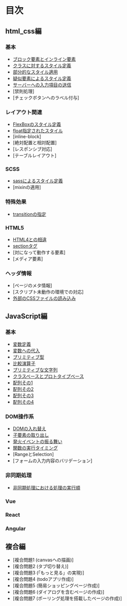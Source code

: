 # 目次
## html_css編
### 基本
- [ブロック要素とインライン要素](html_css/fundamental/BrockOrInline/question.md)
- [クラスに対するスタイル定義](html_css/fundamental/StyleDefinitionOfClass/question.md)
- [部分的なスタイル適用](html_css/fundamental/PartialStyling/question.md)
- [疑似要素によるスタイル定義](html_css/fundamental/PseudoElement/question.md)
- [サーバーへの入力項目の送信](html_css/fundamental/SendToServer/question.md)
- [禁則処理]
- [チェックボタンへのラベル付与]

### レイアウト関連
- [FlexBoxのスタイル定義](html_css/fundamental/FlexibleBox/question.md)
- [float指定されたスタイル](html_css/fundamental/FloatStyling/question.md)
- [inline-block]
- [絶対配置と相対配置]
- [レスポンシブ対応]
- [テーブルレイアウト]

### SCSS
- [sassによるスタイル定義](html_css/fundamental/SCSSWriting/question.md)
- [mixinの適用]

### 特殊効果
- [transitionの指定](html_css/fundamental/TransitionSetting/question.md)

### HTML5
- [HTML4との相違](html_css/fundamental/Version/question.md)
- [sectionタグ](html_css/fundamental/AboutSection/question.md)
- [対になって動作する要素]
- [メディア要素]

### ヘッダ情報
- [ページのメタ情報]
- [スクリプト未動作の環境での対応]
- [外部のCSSファイルの読み込み](html_css/fundamental/ImportStyleSheets/question.md)

## JavaScript編
### 基本
- [変数定義](javascript/fundamental/VariableDefinition/question.md)
- [変数への代入](javascript/fundamental/Substitution/question.md)
- [プリミティブ型](javascript/fundamental/PrimitiveTypes/question.md)
- [比較演算子](javascript/fundamental/ComparativeOperator/question.md)
- [プリミティブな文字列](javascript/fundamental/PrimitiveCharacter/question.md)
- [クラスベースとプロトタイプベース](javascript/fundamental/BaseDifference/question.md)
- [配列その1](javascript/fundamental/Array1/question.md)
- [配列その2](javascript/fundamental/Array2/question.md)
- [配列その3](javascript/fundamental/ArrayControl1/question.md)
- [配列その4](javascript/fundamental/ArrayControl2/question.md)

### DOM操作系
- [DOMの入れ替え](javascript/DomControl/ChangeDom/question.md)
- [子要素の取り出し](javascript/DomControl/ChildNodes/question.md)
- [発火イベントの振る舞い](javascript/DomControl/EventBehavior/question.md)
- [関数の実行タイミング](javascript/DomControl/FunctionExecutionTiming/question.md)
- [RangeとSelection]
- [フォームの入力内容のバリデーション]

### 非同期処理
- [非同期処理における処理の実行順](javascript/AsynchronousProcessing/ProcessingOrder/question.md)

### Vue

### React

### Angular

## 複合編
- [複合問題1 (canvasへの描画)]
- [複合問題2 (タブ切り替え)]
- [複合問題3 (「もっと見る」の実現)]
- [複合問題4 (todoアプリ作成)]
- [複合問題5 (簡易ショッピングページ作成)]
- [複合問題6 (ダイアログを含むページの作成)]
- [複合問題7 (ポーリング処理を搭載したページの作成)]
